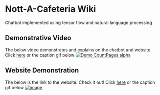 # Nott-A-Cafeteria Wiki
Chatbot implemented using tensor flow and natural language processing

## Demonstrative Video
The below video demonstrates and explains on the chatbot and website. Click [here](https://www.youtube.com/watch?v=qC3bw63kzMI) or the caption gif below
[![Demo CountPages alpha](https://j.gifs.com/EqKV9l.gif)](https://www.youtube.com/watch?v=qC3bw63kzMI)

## Website Demonstration
The below is the link to the website. Check it out! Click [here](https://safayy.github.io/White-Panda/) or the caption gif below
[![image](https://user-images.githubusercontent.com/61148588/142211649-2e8c8593-0780-4173-861d-48fa48c52c66.png)](https://safayy.github.io/White-Panda/)

